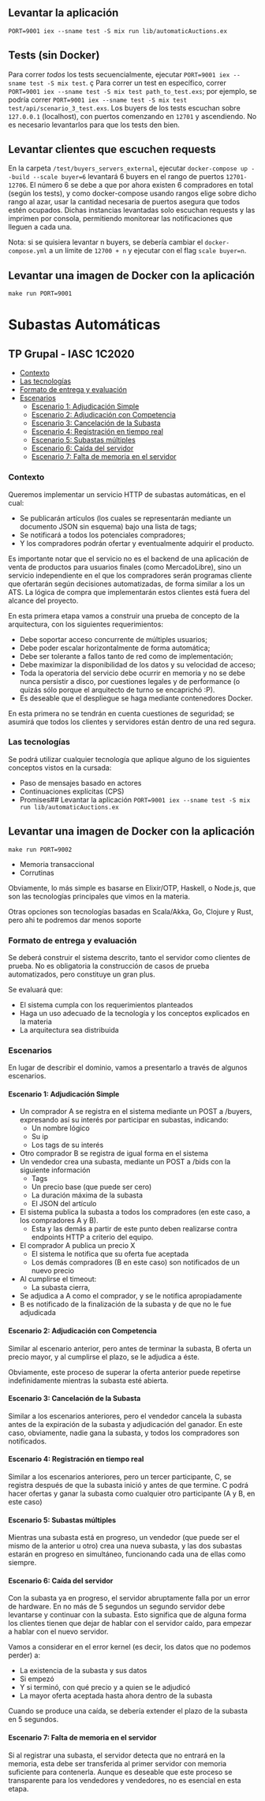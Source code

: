 ## Levantar la aplicación
`PORT=9001 iex --sname test -S mix run lib/automaticAuctions.ex`

## Tests (sin Docker)
Para correr *todos* los tests secuencialmente, ejecutar `PORT=9001 iex --sname test -S mix test`. ç
Para correr un test en específico, correr `PORT=9001 iex --sname test -S mix test path_to_test.exs`; por ejemplo, se podría correr `PORT=9001 iex --sname test -S mix test test/api/scenario_3_test.exs`.
Los buyers de los tests escuchan sobre `127.0.0.1` (localhost), con puertos comenzando en `12701` y ascendiendo. No es necesario levantarlos para que los tests den bien.

## Levantar clientes que escuchen requests
En la carpeta `/test/buyers_servers_external`, ejecutar `docker-compose up --build --scale buyer=6` levantará 6 buyers en el rango de puertos `12701-12706`. El número 6 se debe a que por ahora existen 6 compradores en total (según los tests), y como docker-compose usando rangos elige sobre dicho rango al azar, usar la cantidad necesaria de puertos asegura que todos estén ocupados. Dichas instancias levantadas solo escuchan requests y las imprimen por consola, permitiendo monitorear las notificaciones que lleguen a cada una.

Nota: si se quisiera levantar n buyers, se debería cambiar el `docker-compose.yml` a un límite de `12700 + n` y ejecutar con el flag `scale buyer=n`.

## Levantar una imagen de Docker con la aplicación
`make run PORT=9001`

# Subastas Automáticas
## TP Grupal - IASC 1C2020

- [Contexto](#contexto)
- [Las tecnologías](#las-tecnologías)
- [Formato de entrega y evaluación](#formato-de-entrega-y-evaluación)
- [Escenarios](#escenarios)
  - [Escenario 1: Adjudicación Simple](#escenario-1-adjudicación-simple)
  - [Escenario 2: Adjudicación con Competencia](#escenario-2-adjudicación-con-competencia)
  - [Escenario 3: Cancelación de la Subasta](#escenario-3-cancelación-de-la-subasta)
  - [Escenario 4: Registración en tiempo real](#escenario-4-registración-en-tiempo-real)
  - [Escenario 5: Subastas múltiples](#escenario-5-subastas-múltiples)
  - [Escenario 6: Caída del servidor](#escenario-6-caída-del-servidor)
  - [Escenario 7: Falta de memoria en el servidor](#escenario-7-falta-de-memoria-en-el-servidor)

### Contexto

Queremos implementar un servicio HTTP de subastas automáticas, en el cual:
* Se publicarán artículos (los cuales se representarán mediante un documento JSON sin esquema) bajo una lista de tags;
* Se notificará a todos los potenciales compradores;
* Y los compradores podrán ofertar y eventualmente adquirir el producto. 

Es importante notar que el servicio no es el backend de una aplicación de venta de productos para usuarios finales (como MercadoLibre), sino un servicio independiente en el que los compradores serán programas cliente que ofertarán según decisiones automatizadas, de forma similar a los un ATS. La lógica de compra que implementarán estos clientes está fuera del alcance del proyecto. 

En esta primera etapa vamos a construir una prueba de concepto de la arquitectura, con los siguientes requerimientos: 
* Debe soportar acceso concurrente de múltiples usuarios;
* Debe poder escalar horizontalmente de forma automática;
* Debe ser tolerante a fallos tanto de red como de implementación;
* Debe maximizar la disponibilidad de los datos y su velocidad de acceso;
* Toda la operatoria del servicio debe ocurrir en memoria y no se debe nunca persistir a disco, por cuestiones legales y de performance (o quizás sólo porque el arquitecto de turno se encaprichó :P).
* Es deseable que el despliegue se haga mediante contenedores Docker. 

En esta primera no se tendrán en cuenta cuestiones de seguridad; se asumirá que todos los clientes y servidores están dentro de una red segura. 

### Las tecnologías

Se podrá utilizar cualquier tecnología que aplique alguno de los siguientes conceptos vistos en la cursada:
* Paso de mensajes basado en actores
* Continuaciones explícitas (CPS)
* Promises## Levantar la aplicación
`PORT=9001 iex --sname test -S mix run lib/automaticAuctions.ex`

## Levantar una imagen de Docker con la aplicación
`make run PORT=9002`
* Memoria transaccional
* Corrutinas

Obviamente, lo más simple es basarse en Elixir/OTP, Haskell, o Node.js, que son las tecnologías principales que vimos en la materia. 

Otras opciones son tecnologías basadas en Scala/Akka, Go, Clojure y Rust, pero ahi te podremos dar menos soporte

### Formato de entrega y evaluación

Se deberá construir el sistema descrito, tanto el servidor como clientes de prueba. No es obligatoria la construcción de casos de prueba automatizados, pero constituye un gran plus. 

Se evaluará que:
* El sistema cumpla con los requerimientos planteados
* Haga un uso adecuado de la tecnología y los conceptos explicados en la materia
* La arquitectura sea distribuida

### Escenarios 

En lugar de describir el dominio, vamos a presentarlo a través de algunos escenarios.

#### Escenario 1: Adjudicación Simple

* Un comprador A se registra en el sistema mediante un POST a /buyers, expresando así su interés por participar en subastas, indicando: 
  * Un nombre lógico
  * Su ip
  * Los tags de su interés
* Otro comprador B se registra de igual forma en el sistema
* Un vendedor crea una subasta, mediante un POST a /bids con la siguiente información
  * Tags
  * Un precio base (que puede ser cero)
  * La duración máxima de la subasta
  * El JSON del artículo
* El sistema publica la subasta a todos los compradores (en este caso, a los compradores A y B). 
  * Esta y las demás a partir de este punto deben realizarse contra endpoints HTTP a criterio del equipo. 
* El comprador A publica un precio X
  * El sistema le notifica que su oferta fue aceptada
  * Los demás compradores (B en este caso) son notificados de un nuevo precio
* Al cumplirse el timeout:
  * La subasta cierra,
* Se adjudica a A como el comprador, y se le notifica apropiadamente
* B es notificado de la finalización de la subasta y de que no le fue adjudicada

#### Escenario 2: Adjudicación con Competencia

Similar al escenario anterior, pero antes de terminar la subasta, B oferta un precio mayor, y al cumplirse el plazo, se le adjudica a éste. 

Obviamente, este proceso de superar la oferta anterior puede repetirse indefinidamente mientras la subasta esté abierta. 

#### Escenario 3: Cancelación de la Subasta

Similar a los escenarios anteriores, pero el vendedor cancela la subasta antes de la expiración de la subasta y adjudicación del ganador. En este caso, obviamente, nadie gana la subasta, y todos los compradores son notificados.

#### Escenario 4: Registración en tiempo real

Similar a los escenarios anteriores, pero un tercer participante, C, se registra después de que la subasta inició y antes de que termine. C podrá hacer ofertas y ganar la subasta como cualquier otro participante (A y B, en este caso)

#### Escenario 5: Subastas múltiples

Mientras una subasta está en progreso, un vendedor (que puede ser el mismo de la anterior u otro) crea una nueva subasta, y las dos subastas estarán en progreso en simultáneo, funcionando cada una de ellas como siempre.  

#### Escenario 6: Caída del servidor

Con la subasta ya en progreso, el servidor abruptamente falla por un error de hardware. En no más de 5 segundos un segundo servidor debe levantarse y continuar con la subasta. 
Esto significa que de alguna forma los clientes tienen que dejar de hablar con el servidor caído, para empezar a hablar con el nuevo servidor.   

Vamos a considerar en el error kernel (es decir, los datos que no podemos perder) a:
* La existencia de la subasta y sus datos
* Si empezó
* Y si terminó, con qué precio y a quien se le adjudicó
* La mayor oferta aceptada hasta ahora dentro de la subasta

Cuando se produce una caída, se debería extender el plazo de la subasta en 5 segundos. 

#### Escenario 7: Falta de memoria en el servidor

Si al registrar una subasta, el servidor detecta que no entrará en la memoria, esta debe ser transferida al primer servidor con memoria suficiente para contenerla. Aunque es deseable que este proceso se transparente para los vendedores y vendedores, no es esencial en esta etapa.

